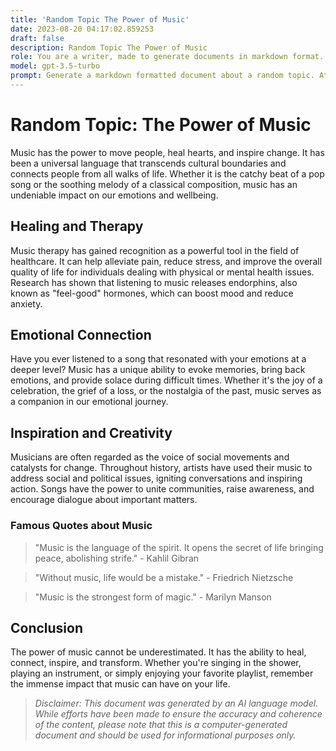 ```yaml
---
title: 'Random Topic The Power of Music'
date: 2023-08-20 04:17:02.859253
draft: false
description: Random Topic The Power of Music
role: You are a writer, made to generate documents in markdown format. It is very important that all of the documents you generate are in valid markdown format.
model: gpt-3.5-turbo
prompt: Generate a markdown formatted document about a random topic. At the bottom, include a disclaimer explaining that the document was generated by you. The first line of the document should be the title. Make sure that the entire document is in proper markdown format, using a mix of various tags to make the document visually appealing.
---
```


# Random Topic: The Power of Music

Music has the power to move people, heal hearts, and inspire change. It has been a universal language that transcends cultural boundaries and connects people from all walks of life. Whether it is the catchy beat of a pop song or the soothing melody of a classical composition, music has an undeniable impact on our emotions and wellbeing.

## Healing and Therapy

Music therapy has gained recognition as a powerful tool in the field of healthcare. It can help alleviate pain, reduce stress, and improve the overall quality of life for individuals dealing with physical or mental health issues. Research has shown that listening to music releases endorphins, also known as "feel-good" hormones, which can boost mood and reduce anxiety. 

## Emotional Connection

Have you ever listened to a song that resonated with your emotions at a deeper level? Music has a unique ability to evoke memories, bring back emotions, and provide solace during difficult times. Whether it's the joy of a celebration, the grief of a loss, or the nostalgia of the past, music serves as a companion in our emotional journey.

## Inspiration and Creativity

Musicians are often regarded as the voice of social movements and catalysts for change. Throughout history, artists have used their music to address social and political issues, igniting conversations and inspiring action. Songs have the power to unite communities, raise awareness, and encourage dialogue about important matters.

### Famous Quotes about Music

>"Music is the language of the spirit. It opens the secret of life bringing peace, abolishing strife." - Kahlil Gibran

>"Without music, life would be a mistake." - Friedrich Nietzsche

>"Music is the strongest form of magic." - Marilyn Manson

## Conclusion

The power of music cannot be underestimated. It has the ability to heal, connect, inspire, and transform. Whether you're singing in the shower, playing an instrument, or simply enjoying your favorite playlist, remember the immense impact that music can have on your life.

> *Disclaimer: This document was generated by an AI language model. While efforts have been made to ensure the accuracy and coherence of the content, please note that this is a computer-generated document and should be used for informational purposes only.*